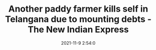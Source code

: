 ---
"title": "Another paddy farmer kills self in Telangana due to mounting debts - The New Indian Express"
"date": "2021-11-9 2:54:0"
"feed_name": "GOOGLENEWSDRILLING"
"feed_website": "https://news.google.com/search?q=drilling%2Bincident&hl=en-US&gl=US&ceid=US:en"
"feed_rss": "https://news.google.com/rss/search?q=drilling%2Bincident&hl=en-US&gl=US&ceid=US:en"
"link": "https://www.newindianexpress.com/states/telangana/2021/nov/09/another-paddy-farmer-kills-self-in-telangana-due-to-mounting-debts-2381258.html"
"source": "{'href': 'https://www.newindianexpress.com', 'title': 'The New Indian Express'}"
"file": "_posts/2021-1-1-3c5a931ced7de16b42ff8cbaa0eca5174eb0a93b.md"
"accident": "1"
"drilling": "0"
"dead": "1"
"injured": "0"
"arrested": "0"
"place": "telangana"
"where": "unknown site"
"causes": "suicide"
"place_uri": "http://en.wikipedia.org/wiki/Telangana"
---
